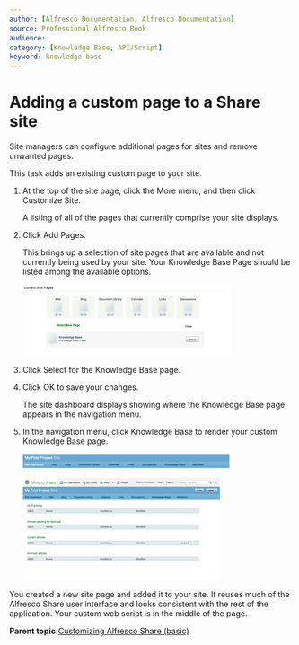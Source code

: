 ```yaml
---
author: [Alfresco Documentation, Alfresco Documentation]
source: Professional Alfresco Book
audience: 
category: [Knowledge Base, API/Script]
keyword: knowledge base
---
```


# Adding a custom page to a Share site

Site managers can configure additional pages for sites and remove unwanted pages.

This task adds an existing custom page to your site.

1.  At the top of the site page, click the More menu, and then click Customize Site.

    A listing of all of the pages that currently comprise your site displays.

2.  Click Add Pages.

    This brings up a selection of site pages that are available and not currently being used by your site. Your Knowledge Base Page should be listed among the available options.

    ![](../images/kb-current-site.png)

3.  Click Select for the Knowledge Base page.

4.  Click OK to save your changes.

    The site dashboard displays showing where the Knowledge Base page appears in the navigation menu.

5.  In the navigation menu, click Knowledge Base to render your custom Knowledge Base page.

    ![](../images/kb-dashboard.png)

    ![](../images/kb-site-page.png)


You created a new site page and added it to your site. It reuses much of the Alfresco Share user interface and looks consistent with the rest of the application. Your custom web script is in the middle of the page.

**Parent topic:**[Customizing Alfresco Share \(basic\)](../concepts/kb-share-customize-about.md)

